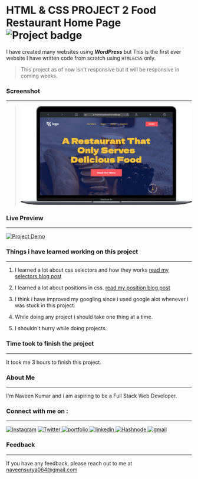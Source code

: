 
# HTML & CSS PROJECT 2 Food Restaurant Home Page ![Project badge](https://img.shields.io/badge/PROJECT%202-HTML%20%26%20CSS-orange)

I have created many websites using __*WordPress*__ but This is the first ever website I have written code from scratch using `HTML&CSS` only.

>This project as of now isn't responsive but it will be responsive in coming weeks.

### Screenshot
---

>![Project 1 Screenshot](website%20thumbnail.png)


### Live Preview
---

[![Project Demo](https://img.shields.io/badge/Deployed%20Link%20-Click%20Here%20for%20%20Live%20Link-green?style=flat-square&logo=Linkfire)](https://foodrestaruanthomepage.netlify.app/)


### Things i have learned working on this project

---
1. I learned a lot about css selectors and how they works [read my selectors blog post](https://naveensurya.hashnode.dev/the-ultimate-guide-to-css-selectors "The CSS Position Property Explained with Examples")
2. I learned a lot about positions in css. [read my position blog post](https://naveensurya.hashnode.dev/the-css-position-property-explained-with-examples "The CSS Position Property Explained with Examples")

3. I think i have improved my googling since i used google alot whenever i was stuck in this project.
4. While doing any project i should take one thing at a time.
5. I shouldn't hurry while doing projects.

   
### Time took to finish the project
---

It took me 3 hours to finish this project.

### About Me
---
I'm Naveen Kumar and i am aspiring to be a Full Stack Web Developer.

### Connect with me on :
---
[![Instagram](https://img.shields.io/badge/Instagram-%23E4405F.svg?style=for-the-badge&logo=Instagram&logoColor=white)](https://www.instagram.com/iam_naveensurya/) [![Twitter](https://img.shields.io/badge/Twitter-%231DA1F2.svg?style=for-the-badge&logo=Twitter&logoColor=white)](https://twitter.com/iamnaveensurya/)<a href="https://naveensuyra.netlify.app/"> 
<img src="https://img.shields.io/badge/check%20out%20my%20Portfolio-042549?style=for-the-badge&logo=CodersRank&logoColor=white" alt="portfolio" />
</a>
<a href="https://www.linkedin.com/in/naveenkumarballanki">
<img src="https://img.shields.io/badge/visit%20my%20Linkedin-0A66C2?style=for-the-badge&logo=linkedin&logoColor=white" alt="linkedin" />
</a>
<a href="https://naveensurya.hashnode.dev/">
<img src="https://img.shields.io/badge/read%20my%20blogs%20on%20Hashnode-blue?style=for-the-badge&logo=Hashnode&logoColor=white" alt="Hashnode" />
</a>
<a href="mailto:naveensurya064@gmail.com">
<img src="https://img.shields.io/badge/email%20me-EA4335?style=for-the-badge&logo=gmail&logoColor=white" alt="gmail" />
</a>




### Feedback
---
If you have any feedback, please reach out to me at naveensurya064@gmail.com

